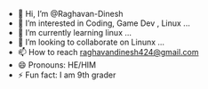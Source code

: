 - 👋 Hi, I’m @Raghavan-Dinesh
- 👀 I’m interested in Coding, Game Dev , Linux ...
- 🌱 I’m currently learning linux ...
- 💞️ I’m looking to collaborate on Linunx ...
- 📫 How to reach raghavandinesh424@gmail.com
- 😄 Pronouns: HE/HIM 
- ⚡ Fun fact: I am 9th grader

<!---
Raghavan-Dinesh/Raghavan-Dinesh is a ✨ special ✨ repository because its `README.md` (this file) appears on your GitHub profile.
You can click the Preview link to take a look at your changes.
--->
